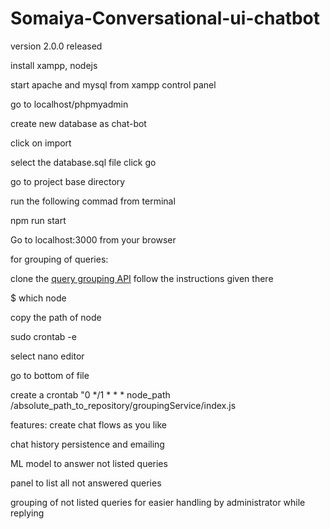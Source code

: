 # Somaiya-Conversational-ui-chatbot

version 2.0.0 released

install xampp, nodejs

start apache and mysql from xampp control panel

go to localhost/phpmyadmin

create new database as chat-bot

click on import

select the database.sql file
click go

go to project base directory

run the following commad from terminal

npm run start

Go to localhost:3000 from your browser

for grouping of queries: 

 clone the [query grouping API](https://github.com/deepanshu2506/SimilarSentenceGrouping "grouping API") follow the instructions given there
 
 $ which node
 
 copy the path of node
 
 sudo crontab -e 
 
 select nano editor
 
 go to bottom of file
 
 create a crontab "0 */1 * * * node_path <space> /absolute_path_to_repository/groupingService/index.js 

features: 
  create chat flows as you like
  
  chat history persistence and emailing
  
  ML model to answer not listed queries
  
  panel to list all not answered queries
  
  grouping of not listed queries for easier handling by administrator while replying 
  
